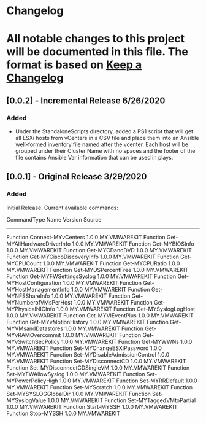 # Changelog
All notable changes to this project will be documented in this file.
The format is based on [Keep a Changelog](https://keepachangelog.com/en/1.0.0/)
=======


## [0.0.2] - Incremental Release 6/26/2020
### Added
 - Under the StandaloneScripts directory, added a PS1 script that will get all ESXi hosts from vCenters in a CSV file and place them into an Ansible well-formed inventory file named after the vcenter. Each host will be grouped under their Cluster Name with no spaces and the footer of the file contains Ansible Var information that can be used in plays.

## [0.0.1] - Original Release 3/29/2020

### Added
Initial Release. Current available commands:

CommandType     Name                                               Version    Source
-----------     ----                                               -------    ------
Function        Connect-MYvCenters                                 1.0.0      MY.VMWAREKIT
Function        Get-MYAllHardwareDriverInfo                        1.0.0      MY.VMWAREKIT
Function        Get-MYBIOSInfo                                     1.0.0      MY.VMWAREKIT
Function        Get-MYCDandDVD                                     1.0.0      MY.VMWAREKIT
Function        Get-MYCiscoDiscoveryInfo                           1.0.0      MY.VMWAREKIT
Function        Get-MYCPUCount                                     1.0.0      MY.VMWAREKIT
Function        Get-MYCPURatio                                     1.0.0      MY.VMWAREKIT
Function        Get-MYDSPercentFree                                1.0.0      MY.VMWAREKIT
Function        Get-MYFWSettingsSyslog                             1.0.0      MY.VMWAREKIT
Function        Get-MYHostConfiguration                            1.0.0      MY.VMWAREKIT
Function        Get-MYHostManagementInfo                           1.0.0      MY.VMWAREKIT
Function        Get-MYNFSShareInfo                                 1.0.0      MY.VMWAREKIT
Function        Get-MYNumberofVMsPerHost                           1.0.0      MY.VMWAREKIT
Function        Get-MYPhysicalNICInfo                              1.0.0      MY.VMWAREKIT
Function        Get-MYSyslogLogHost                                1.0.0      MY.VMWAREKIT
Function        Get-MYVIEventPlus                                  1.0.0      MY.VMWAREKIT
Function        Get-MYvMotionHistory                               1.0.0      MY.VMWAREKIT
Function        Get-MYVMsandDatastores                             1.0.0      MY.VMWAREKIT
Function        Get-MYvRAMOvercommit                               1.0.0      MY.VMWAREKIT
Function        Get-MYvSwitchSecPolicy                             1.0.0      MY.VMWAREKIT
Function        Get-MYWWNs                                         1.0.0      MY.VMWAREKIT
Function        Set-MYChangeESXiPassword                           1.0.0      MY.VMWAREKIT
Function        Set-MYDisableAdmissionControl                      1.0.0      MY.VMWAREKIT
Function        Set-MYDisconnectCD                                 1.0.0      MY.VMWAREKIT
Function        Set-MYDisconnectCDSingleVM                         1.0.0      MY.VMWAREKIT
Function        Set-MYFWAllowSyslog                                1.0.0      MY.VMWAREKIT
Function        Set-MYPowerPolicyHigh                              1.0.0      MY.VMWAREKIT
Function        Set-MYRRDefault                                    1.0.0      MY.VMWAREKIT
Function        Set-MYScratch                                      1.0.0      MY.VMWAREKIT
Function        Set-MYSYSLOGGlobalDir                              1.0.0      MY.VMWAREKIT
Function        Set-MYSyslogValue                                  1.0.0      MY.VMWAREKIT
Function        Set-MYTaggedVMtoPartial                            1.0.0      MY.VMWAREKIT
Function        Start-MYSSH                                        1.0.0      MY.VMWAREKIT
Function        Stop-MYSSH                                         1.0.0      MY.VMWAREKIT